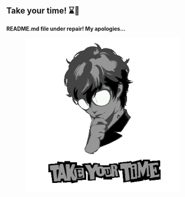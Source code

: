 ## Take your time! ⌛️🎩

**README.md file under repair! My apologies...**

<!--[![Take you time!](gif/takeyourtime.gif)](https://koi-software.github.io/website/)-->

<center>

<img src = "gif/takeyourtime.gif" alt="Take your time!">

</center>

<!--![GitHub Stats](https://github-readme-stats.vercel.app/api?username=litvinasGH&show_icons=true&count_private=true&theme=radical)
![Top Langs](https://github-readme-stats.vercel.app/api/top-langs/?username=litvinasGH&layout=pie&theme=radical)-->

